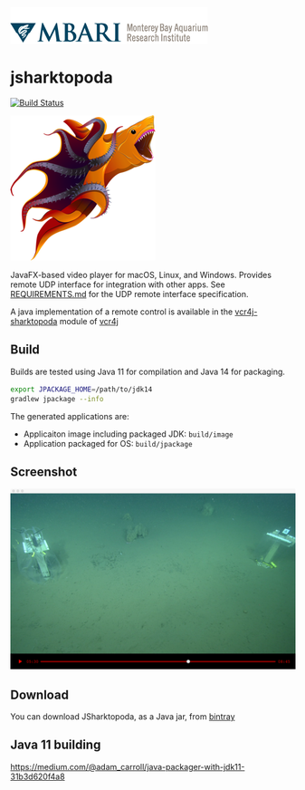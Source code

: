 ![MBARI logo](src/site/resources/images/logo-mbari-3b.png)

# jsharktopoda


[![Build Status](https://travis-ci.org/mbari-media-management/jsharktopoda.svg?branch=master)](https://travis-ci.org/mbari-media-management/jsharktopoda)

![Sharktopoda](src/site/resources/images/icon_256x256.png)


JavaFX-based video player for macOS, Linux, and Windows. Provides remote UDP interface for integration with other apps. See [REQUIREMENTS.md](https://github.com/mbari-media-management/Sharktopoda/blob/main/docs/REQUIREMENTS.md) for the UDP remote interface specification.

A java implementation of a remote control is available in the [vcr4j-sharktopoda](https://github.com/mbari-media-management/vcr4j/tree/master/vcr4j-sharktopoda) module of [vcr4j](https://github.com/mbari-media-management/vcr4j)

## Build

Builds are tested using Java 11 for compilation and Java 14 for packaging. 

```bash
export JPACKAGE_HOME=/path/to/jdk14
gradlew jpackage --info
```

The generated applications are:

- Applicaiton image including packaged JDK: `build/image`
- Application packaged for OS: `build/jpackage`

## Screenshot

![Screenshot](src/site/resources/images/jsharktopoda.png)

## Download

You can download JSharktopoda, as a Java jar, from [bintray](https://bintray.com/hohonuuli/generic/download_file?file_path=jsharktopoda-0.1.3-app.jar)

## Java 11 building

<https://medium.com/@adam_carroll/java-packager-with-jdk11-31b3d620f4a8>
